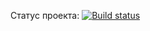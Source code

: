 Статус проекта:
[![Build status](https://ci.appveyor.com/api/projects/status/6qa9jo88ap0firn0?svg=true)](https://ci.appveyor.com/project/vidok0577/typescript)